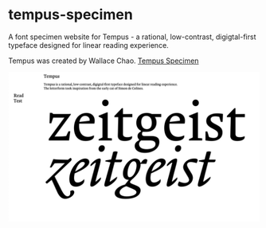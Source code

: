 # tempus-specimen

A font specimen website for Tempus - a rational, low-contrast, digigtal-first typeface designed for linear reading experience.

Tempus was created by Wallace Chao. [Tempus Specimen](https://stkao05.github.io/tempus)

![screenshot](/screenshot.png?raw=true "website screenshot")
